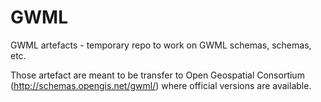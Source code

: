 # GWML
GWML artefacts - temporary repo to work on GWML schemas, schemas, etc.


Those artefact are meant to be transfer to Open Geospatial Consortium (http://schemas.opengis.net/gwml/) where official versions are available.
